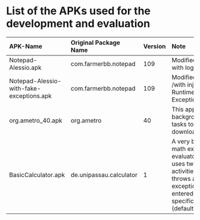 # List of the APKs used for the development and evaluation


|APK-Name    | Original Package Name | Version | Note|
|:-----------|:----------------------|:--------|:----|
|Notepad-Alessio.apk | com.farmerbb.notepad | 109 | Modified version with logging
|Notepad-Alessio-with-fake-exceptions.apk | com.farmerbb.notepad | 109 | Modified version /with injected Runtime Exceptions
|org.ametro_40.apk | org.ametro | 40 | This app uses backgroun/async tasks to download maps
|BasicCalculator.apk | de.unipassau.calculator | 1 | A very basic math expression evaluator, which uses two activities and throws an exception when entered a specific input (default: 13)